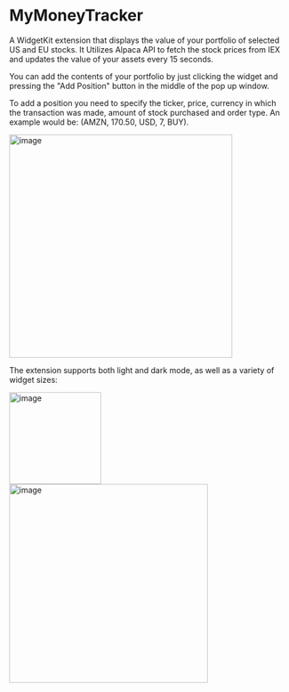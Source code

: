 # MyMoneyTracker

A WidgetKit extension that displays the value of your portfolio of selected US and EU stocks. 
It Utilizes Alpaca API to fetch the stock prices from IEX and updates the value of your assets every 15 seconds.

You can add the contents of your portfolio by just clicking the widget and pressing the "Add Position" button in the middle of the pop up window.

To add a position you need to specify the ticker, price, currency in which the transaction was made, amount of stock purchased and order type.
An example would be: (AMZN, 170.50, USD, 7, BUY).

<img width="401" alt="image" src="https://github.com/user-attachments/assets/e58daf64-5ecf-442a-9d8c-ca75a682cf6d" />

The extension supports both light and dark mode, as well as a variety of widget sizes:

<img width="165" alt="image" src="https://github.com/user-attachments/assets/f99681bf-3bfd-40ad-9adb-98b722888283" />
<img width="357" alt="image" src="https://github.com/user-attachments/assets/59b0ecf9-334a-4a92-8dae-a47f3cdea580" />
